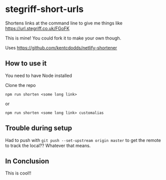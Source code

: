 # stegriff-short-urls

Shortens links at the command line to give me things like <https://url.stegriff.co.uk/FGoFK>

This is mine! You could fork it to make your own though. 

Uses <https://github.com/kentcdodds/netlify-shortener>

## How to use it

You need to have Node installed

Clone the repo

`npm run shorten <some long link>`

or 

`npm run shorten <some long link> customalias`

## Trouble during setup

Had to push with `git push --set-upstream origin master` to get the remote to track the local?? Whatever that means.

## In Conclusion

This is cool!!
